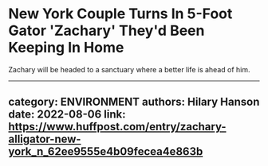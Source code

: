 # New York Couple Turns In 5-Foot Gator 'Zachary' They'd Been Keeping In Home

Zachary will be headed to a sanctuary where a better life is ahead of him.

---
category: ENVIRONMENT
authors: Hilary Hanson
date: 2022-08-06
link: https://www.huffpost.com/entry/zachary-alligator-new-york_n_62ee9555e4b09fecea4e863b
---
